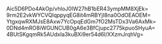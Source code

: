 Aic5D6PDo4AkOp/vhloJ0IW27hB1bER43ympMM8XjEk=
9rm2E2vkWYCVQlqppyqEG8it4mRBYjI8na0OdOEAOEM=
YtgxqwRXMJsE8Axw7YcOpqEdGm7fO2MsTDx3Va6AxMk=
0DNd4mRO8iWGUNCUB0gA6e3BfCjupc2775kpuoSHyuA=
4BUtSKgqmRk5AUdxIa3kuBXi9er54d6l/XXzmJrqhVg=
